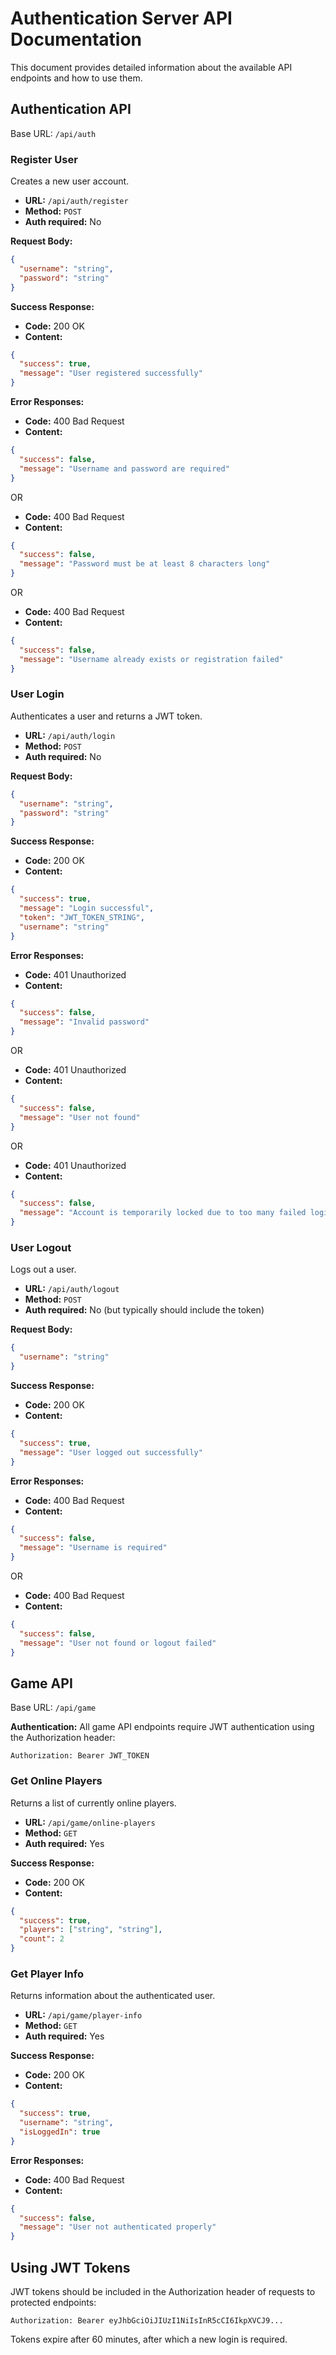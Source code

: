 # Authentication Server API Documentation

This document provides detailed information about the available API endpoints and how to use them.

## Authentication API

Base URL: `/api/auth`

### Register User

Creates a new user account.

- **URL:** `/api/auth/register`
- **Method:** `POST`
- **Auth required:** No

**Request Body:**
```json
{
  "username": "string",
  "password": "string"
}
```

**Success Response:**
- **Code:** 200 OK
- **Content:**
```json
{
  "success": true,
  "message": "User registered successfully"
}
```

**Error Responses:**
- **Code:** 400 Bad Request
- **Content:**
```json
{
  "success": false,
  "message": "Username and password are required"
}
```

OR

- **Code:** 400 Bad Request
- **Content:**
```json
{
  "success": false,
  "message": "Password must be at least 8 characters long"
}
```

OR

- **Code:** 400 Bad Request
- **Content:**
```json
{
  "success": false,
  "message": "Username already exists or registration failed"
}
```

### User Login

Authenticates a user and returns a JWT token.

- **URL:** `/api/auth/login`
- **Method:** `POST`
- **Auth required:** No

**Request Body:**
```json
{
  "username": "string",
  "password": "string"
}
```

**Success Response:**
- **Code:** 200 OK
- **Content:**
```json
{
  "success": true,
  "message": "Login successful",
  "token": "JWT_TOKEN_STRING",
  "username": "string"
}
```

**Error Responses:**
- **Code:** 401 Unauthorized
- **Content:**
```json
{
  "success": false,
  "message": "Invalid password"
}
```

OR

- **Code:** 401 Unauthorized
- **Content:**
```json
{
  "success": false,
  "message": "User not found"
}
```

OR

- **Code:** 401 Unauthorized
- **Content:**
```json
{
  "success": false,
  "message": "Account is temporarily locked due to too many failed login attempts"
}
```

### User Logout

Logs out a user.

- **URL:** `/api/auth/logout`
- **Method:** `POST`
- **Auth required:** No (but typically should include the token)

**Request Body:**
```json
{
  "username": "string"
}
```

**Success Response:**
- **Code:** 200 OK
- **Content:**
```json
{
  "success": true,
  "message": "User logged out successfully"
}
```

**Error Responses:**
- **Code:** 400 Bad Request
- **Content:**
```json
{
  "success": false,
  "message": "Username is required"
}
```

OR

- **Code:** 400 Bad Request
- **Content:**
```json
{
  "success": false,
  "message": "User not found or logout failed"
}
```

## Game API

Base URL: `/api/game`

**Authentication:** All game API endpoints require JWT authentication using the Authorization header:
```
Authorization: Bearer JWT_TOKEN
```

### Get Online Players

Returns a list of currently online players.

- **URL:** `/api/game/online-players`
- **Method:** `GET`
- **Auth required:** Yes

**Success Response:**
- **Code:** 200 OK
- **Content:**
```json
{
  "success": true,
  "players": ["string", "string"],
  "count": 2
}
```

### Get Player Info

Returns information about the authenticated user.

- **URL:** `/api/game/player-info`
- **Method:** `GET`
- **Auth required:** Yes

**Success Response:**
- **Code:** 200 OK
- **Content:**
```json
{
  "success": true,
  "username": "string",
  "isLoggedIn": true
}
```

**Error Responses:**
- **Code:** 400 Bad Request
- **Content:**
```json
{
  "success": false,
  "message": "User not authenticated properly"
}
```

## Using JWT Tokens

JWT tokens should be included in the Authorization header of requests to protected endpoints:

```
Authorization: Bearer eyJhbGciOiJIUzI1NiIsInR5cCI6IkpXVCJ9...
```

Tokens expire after 60 minutes, after which a new login is required.